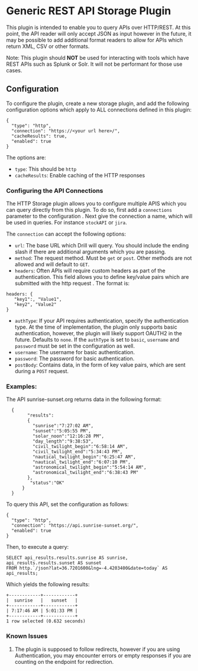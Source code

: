 
# Generic REST API Storage Plugin
This plugin is intended to enable you to query APIs over HTTP/REST. At this point, the API reader will only accept JSON as input however in the future, it may be possible to
 add additional format readers to allow for APIs which return XML, CSV or other formats.  
 
Note:  This plugin should **NOT** be used for interacting with tools which have REST APIs such as Splunk or Solr. It will not be performant for those use cases.  

## Configuration
To configure the plugin, create a new storage plugin, and add the following configuration options which apply to ALL connections defined in this plugin:

```
{
  "type": "http",
  "connection": "https://<your url here>/",
  "cacheResults": true,
  "enabled": true
}
```
The options are:
* `type`:  This should be `http`
* `cacheResults`:  Enable caching of the HTTP responses

### Configuring the API Connections
The HTTP Storage plugin allows you to configure multiple APIS which you can query directly from this plugin. To do so, first add a `connections` parameter to the configuration
. Next give the connection a name, which will be used in queries.  For instance `stockAPI` or `jira`.

The `connection` can accept the following options:
* `url`: The base URL which Drill will query. You should include the ending slash if there are additional arguments which you are passing.
* `method`: The request method. Must be `get` or `post`. Other methods are not allowed and will default to `GET`.  
* `headers`: Often APIs will require custom headers as part of the authentication. This field allows you to define key/value pairs which are submitted with the http request
.  The format is:
```
headers: {
   "key1":, "Value1",
   "key2", "Value2"
}

```
* `authType`: If your API requires authentication, specify the authentication type. At the time of implementation, the plugin only supports basic authentication, however, the
 plugin will likely support OAUTH2 in the future. Defaults to `none`. If the `authType` is set to `basic`, `username` and `password` must be set in the configuration as well. 
 * `username`: The username for basic authentication. 
 * `password`: The password for basic authentication.
 * `postBody`: Contains data, in the form of key value pairs, which are sent during a `POST` request.


### Examples:
The API sunrise-sunset.org returns data in the following format:

 ```
   {
         "results":
         {
           "sunrise":"7:27:02 AM",
           "sunset":"5:05:55 PM",
           "solar_noon":"12:16:28 PM",
           "day_length":"9:38:53",
           "civil_twilight_begin":"6:58:14 AM",
           "civil_twilight_end":"5:34:43 PM",
           "nautical_twilight_begin":"6:25:47 AM",
           "nautical_twilight_end":"6:07:10 PM",
           "astronomical_twilight_begin":"5:54:14 AM",
           "astronomical_twilight_end":"6:38:43 PM"
         },
          "status":"OK"
       }
   }
```
To query this API, set the configuration as follows:

```
{
  "type": "http",
  "connection": "https://api.sunrise-sunset.org/",
  "enabled": true
}
```
Then, to execute a query:

    SELECT api_results.results.sunrise AS sunrise, 
    api_results.results.sunset AS sunset
    FROM http.`/json?lat=36.7201600&lng=-4.4203400&date=today` AS api_results;

Which yields the following results:
```
+------------+------------+
|  sunrise   |   sunset   |
+------------+------------+
| 7:17:46 AM | 5:01:33 PM |
+------------+------------+
1 row selected (0.632 seconds)
```

### Known Issues
1.  The plugin is supposed to follow redirects, however if you are using Authentication, you may encounter errors or empty responses if you are counting on the endpoint for
 redirection. 



